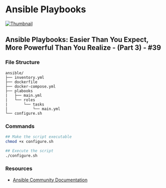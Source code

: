 # Ansible Playbooks

[![Thumbnail](https://img.youtube.com/vi/9ABszjHQEfI/maxresdefault.jpg)](https://www.youtube.com/watch?v=9ABszjHQEfI)

## Ansible Playbooks: Easier Than You Expect, More Powerful Than You Realize - (Part 3) - #39

### File Structure

```text
ansible/
├── inventory.yml
├── dockerfile
├── docker-compose.yml
├── plabooks
|   ├── main.yml
|   └── roles
|       └── tasks
|           └── main.yml
└── configure.sh
```

### Commands

```bash
## Make the script executable
chmod +x configure.sh

## Execute the script
./configure.sh
```

### Resources
- [Ansible Community Documentation](https://docs.ansible.com/ansible/latest/index.html)